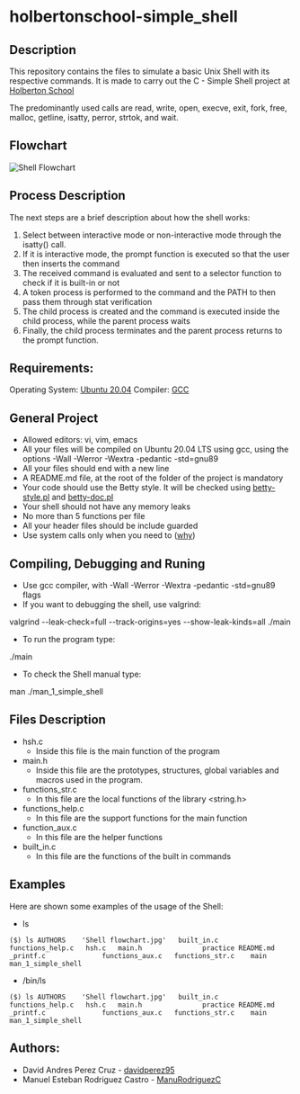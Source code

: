 # holbertonschool-simple_shell

## Description

This repository contains the files to simulate a basic Unix Shell with its respective commands. It is made to carry out the C - Simple Shell project at [Holberton School](https://www.holbertonschool.com/)

The predominantly used calls are read, write, open, execve, exit, fork, free, malloc, getline, isatty, perror, strtok, and wait.

## Flowchart

![Shell Flowchart](/Holbertonschool-simple-shell/shell_flowchart.jpg)

## Process Description

The next steps are a brief description about how the shell works:

1. Select between interactive mode or non-interactive mode through the isatty() call.
2. If it is interactive mode, the prompt function is executed so that the user then inserts the command
3. The received command is evaluated and sent to a selector function to check if it is built-in or not
4. A token process is performed to the command and the PATH to then pass them through stat verification
5. The child process is created and the command is executed inside the child process, while the parent process waits
6. Finally, the child process terminates and the parent process returns to the prompt function.

## Requirements:

Operating System: [Ubuntu 20.04](https://releases.ubuntu.com/20.04/)
Compiler: [GCC](https://gcc.gnu.org/)

## General Project

- Allowed editors: vi, vim, emacs
- All your files will be compiled on Ubuntu 20.04 LTS using gcc, using the options -Wall -Werror -Wextra -pedantic -std=gnu89
- All your files should end with a new line
- A README.md file, at the root of the folder of the project is mandatory
- Your code should use the Betty style. It will be checked using [betty-style.pl](https://github.com/holbertonschool/Betty/blob/master/betty-style.pl) and [betty-doc.pl](https://github.com/holbertonschool/Betty/blob/master/betty-doc.pl)
- Your shell should not have any memory leaks
- No more than 5 functions per file
- All your header files should be include guarded
- Use system calls only when you need to ([why](https://www.quora.com/Why-are-system-calls-expensive-in-operating-systems))

## Compiling, Debugging and Runing

- Use gcc compiler, with -Wall -Werror -Wextra -pedantic -std=gnu89 flags
- If you want to debugging the shell, use valgrind:

valgrind --leak-check=full --track-origins=yes --show-leak-kinds=all ./main

- To run the program type: 

./main

- To check the Shell manual type: 

man ./man_1_simple_shell

## Files Description

- hsh.c
	- Inside this file is the main function of the program
- main.h
	- Inside this file are the prototypes, structures, global variables and macros used in the program.
- functions_str.c
	- In this file are the local functions of the library <string.h>
- functions_help.c
	- In this file are the support functions for the main function
- function_aux.c
	- In this file are the helper functions
- built_in.c
	- In this file are the functions of the built in commands

## Examples

Here are shown some examples of the usage of the Shell:

- ls

`($) ls
 AUTHORS    'Shell flowchart.jpg'   built_in.c        functions_help.c   hsh.c   main.h               practice
 README.md   _printf.c              functions_aux.c   functions_str.c    main    man_1_simple_shell`

- /bin/ls

`($) ls
 AUTHORS    'Shell flowchart.jpg'   built_in.c        functions_help.c   hsh.c   main.h               practice
 README.md   _printf.c              functions_aux.c   functions_str.c    main    man_1_simple_shell`

## Authors:

- David Andres Perez Cruz - [davidperez95](https://github.com/davidperez95)
- Manuel Esteban Rodriguez Castro - [ManuRodriguezC](https://github.com/ManuRodriguezC)
